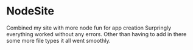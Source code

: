 NodeSite
========

Combined my site with more node fun for app creation
Surpringly everything worked without any errors. Other than having to add in there some more file types it all went smoothly.
